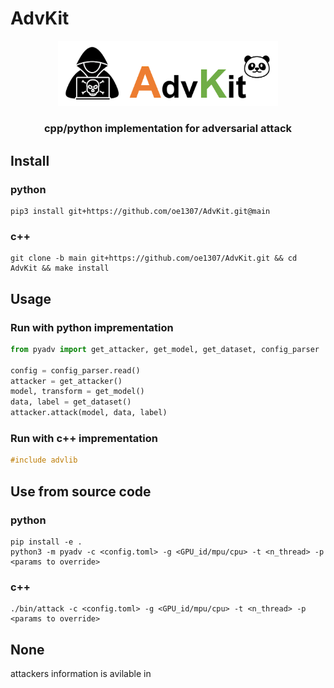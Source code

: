# AdvKit

<div align="center"><img alt="AdvKit" width=70% src="https://github.com/oe1307/AdvKit/blob/images/advkit.png?raw=true"></div>
<div align="center"><h3>cpp/python implementation for adversarial attack</h3></div>

## Install

### python

```
pip3 install git+https://github.com/oe1307/AdvKit.git@main
```

### c++

```
git clone -b main git+https://github.com/oe1307/AdvKit.git && cd AdvKit && make install
```

## Usage

### Run with python imprementation

```python
from pyadv import get_attacker, get_model, get_dataset, config_parser

config = config_parser.read()
attacker = get_attacker()
model, transform = get_model()
data, label = get_dataset()
attacker.attack(model, data, label)

```

### Run with c++ imprementation

```c++
#include advlib


```

## Use from source code

### python

```
pip install -e .
python3 -m pyadv -c <config.toml> -g <GPU_id/mpu/cpu> -t <n_thread> -p <params to override>
```

### c++

```
./bin/attack -c <config.toml> -g <GPU_id/mpu/cpu> -t <n_thread> -p <params to override>
```

## None

attackers information is avilable in []()
